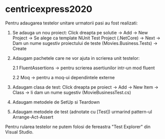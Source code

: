 # centricexpress2020

Pentru adaugarea testelor unitare urmatorii pasi au fost realizati:

1. Se adauga un nou proiect: Click dreapta pe solutie -> Add -> New Project -> Se alege ca template NUnit Test Project (.NetCore) -> Next -> Dam un nume sugestiv proiectului de teste (Movies.Business.Tests) -> Create

2. Adaugam pachetele care ne vor ajuta in scrierea unit testelor:

    2.1 FluentAssertions -> pentru scrierea asertiunilor  intr-un mod fluent
	
	2.2 Moq -> pentru a moq-ui dependintele externe

3. Adaugam clasa de test: Click dreapta pe proiect -> Add -> New Item -> Class -> Ii dam un nume sugestiv (MovieBusinessTest.cs)

4. Adaugam metodele de SetUp si Teardown

5. Adaugam metodele de test (adnotate cu [Test]) urmarind pattern-ul Arrange-Act-Assert

Pentru rularea testelor ne putem folosi de fereastra "Test Explorer" din Visual Studio.